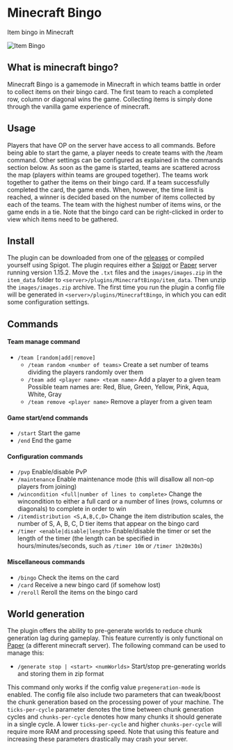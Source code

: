 # Minecraft Bingo
Item bingo in Minecraft

![Item Bingo](https://i.imgur.com/7qXBAQK.png)

## What is minecraft bingo?
Minecraft Bingo is a gamemode in Minecraft in which teams battle in order to collect items on their bingo card.
The first team to reach a completed row, column or diagonal wins the game.
Collecting items is simply done through the vanilla game experience of minecraft.

## Usage
Players that have OP on the server have access to all commands. 
Before being able to start the game, a player needs to create teams with the /team command. 
Other settings can be configured as explained in the commands section below. 
As soon as the game is started, teams are scattered across the map (players within teams are grouped together). 
The teams work together to gather the items on their bingo card. 
If a team successfully completed the card, the game ends. 
When, however, the time limit is reached, a winner is decided based on the number of items collected by each of the teams. 
The team with the highest number of items wins, or the game ends in a tie.
Note that the bingo card can be right-clicked in order to view which items need to be gathered.

## Install
The plugin can be downloaded from one of the [releases](https://github.com/Extremelyd1/minecraft-bingo/releases) or compiled yourself using Spigot.
The plugin requires either a [Spigot](https://www.spigotmc.org/) or [Paper](https://papermc.io/) server running version 1.15.2. 
Move the `.txt` files and the `images/images.zip` in the `item_data` folder to `<server>/plugins/MinecraftBingo/item_data`. 
Then unzip the `images/images.zip` archive.
The first time you run the plugin a config file will be generated in `<server>/plugins/MinecraftBingo`, in which you can edit some configuration settings.

## Commands
#### Team manage command
- `/team [random|add|remove]`
  - `/team random <number of teams>` Create a set number of teams dividing the players randomly over them
  - `/team add <player name> <team name>` Add a player to a given team  
  Possible team names are: Red, Blue, Green, Yellow, Pink, Aqua, White, Gray
  - `/team remove <player name>` Remove a player from a given team

#### Game start/end commands
- `/start` Start the game
- `/end` End the game

#### Configuration commands  
- `/pvp` Enable/disable PvP
- `/maintenance` Enable maintenance mode (this will disallow all non-op players from joining)
- `/wincondition <full|number of lines to complete>` Change the wincondition to either a full card or a number of lines (rows, columns or diagonals) to complete in order to win
- `/itemdistribution <S,A,B,C,D>` Change the item distribution scales, the number of S, A, B, C, D tier items that appear on the bingo card
- `/timer <enable|disable|length>` Enable/disable the timer or set the length of the timer (the length can be specified in hours/minutes/seconds, such as `/timer 10m` or `/timer 1h20m30s`)

#### Miscellaneous commands
- `/bingo` Check the items on the card
- `/card` Receive a new bingo card (if somehow lost)
- `/reroll` Reroll the items on the bingo card

## World generation
The plugin offers the ability to pre-generate worlds to reduce chunk generation lag during gameplay.
This feature currently is only functional on [Paper](https://papermc.io/) (a different minecraft server).
The following command can be used to manage this:
- `/generate stop | <start> <numWorlds>` Start/stop pre-generating worlds and storing them in zip format  

This command only works if the config value `pregeneration-mode` is enabled.
The config file also include two parameters that can tweak/boost the chunk generation based on the processing power of your machine.
The `ticks-per-cycle` parameter denotes the time between chunk generation cycles and `chunks-per-cycle` denotes how many chunks it should generate in a single cycle.
A lower `ticks-per-cycle` and higher `chunks-per-cycle` will require more RAM and processing speed.
Note that using this feature and increasing these parameters drastically may crash your server. 